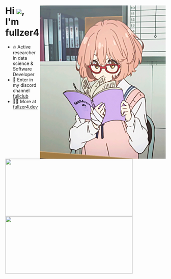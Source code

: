 <div>
  <img align="right" height="480em" src="./github.gif"/>
  <h1 align="left">Hi <img src="https://raw.githubusercontent.com/kaueMarques/kaueMarques/master/hi.gif" height="30px">, I'm fullzer4  </h1>
</div>

- 🔥 Active researcher in data science & Software Developer
- 🥵 Enter in my discord channel [fullclub]()
- 👨‍💻 More at [fullzer4.dev](https://fullzer4.dev)

<div>
  <img align="left" height="180em" width="400px" src="https://github-readme-stats.vercel.app/api?username=fullzer4&show_icons=true&theme=react&include_all_commits=true&count_private=true&hide_border=true"/>
  <img align="left" height="180em" Width="400px" src="https://github-readme-stats.vercel.app/api/top-langs/?username=fullzer4&layout=compact&langs_count=10&theme=react&hide_border=true&hide_progress=true"/>
</div>
